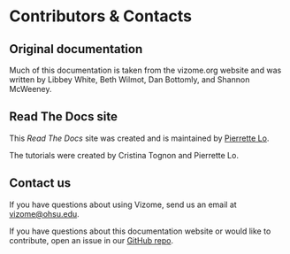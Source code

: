 # Contributors & Contacts

## Original documentation

Much of this documentation is taken from the vizome.org website and was written by Libbey White, Beth Wilmot, Dan Bottomly, and Shannon McWeeney.

## Read The Docs site

This *Read The Docs* site was created and is maintained by [Pierrette Lo](https://github.com/lopierra).

The tutorials were created by Cristina Tognon and Pierrette Lo.

## Contact us

If you have questions about using Vizome, send us an email at [vizome@ohsu.edu](mailto:vizome@ohsu.edu).

If you have questions about this documentation website or would like to contribute, open an issue in our [GitHub repo](https://github.com/ohsu-heme/vizome_docs).



